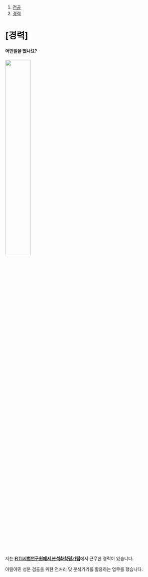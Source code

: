 <!doctype html>
<html>
<head>
  <title>어떤일을 했나요?</title>
  <meta charset="utf-8">
</head>
<body>
  <h1><a href="file:///c%3A/Users/%EA%B9%80%EB%AF%BC%EA%B8%B0/OneDrive%20-%20%EB%B6%80%EA%B2%BD%EB%8C%80%ED%95%99%EA%B5%90/%EB%B0%94%ED%83%95%20%ED%99%94%EB%A9%B4/web/1.html"></a></h1>
  <ol>
    <li><a href="https://control.pknu.ac.kr/control/1">전공</a></li>
    <li><a href="file:///c%3A/Users/%EA%B9%80%EB%AF%BC%EA%B8%B0/OneDrive%20-%20%EB%B6%80%EA%B2%BD%EB%8C%80%ED%95%99%EA%B5%90/%EB%B0%94%ED%83%95%20%ED%99%94%EB%A9%B4/web/2.html">경력</a></li>
  </ol>
  <h1>[경력]</h1>
  <h4>어떤일을 했나요? </h4>
  <img src="https://www.fiti.re.kr/data/img/common/tlogo.gif" width="40%">
  <p>
    저는 <strong><u>FITI시험연구원에서 분석화학평가팀</u></strong>에서 근무한 경력이 있습니다. <p>아릴아민 성분 검출을 위한 전처리 및 분석기기를 활용하는 업무를 했습니다.</p>

  </p>
</body>
</html>
